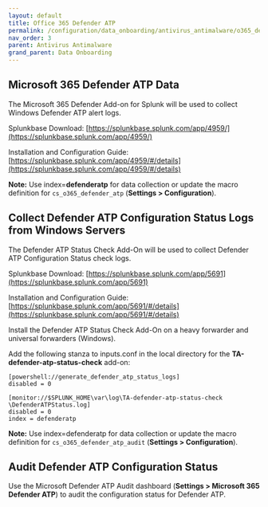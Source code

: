 ```yaml
---
layout: default
title: Office 365 Defender ATP
permalink: /configuration/data_onboarding/antivirus_antimalware/o365_defender_atp/
nav_order: 3
parent: Antivirus Antimalware
grand_parent: Data Onboarding
---
```


## **Microsoft 365 Defender ATP Data**

The Microsoft 365 Defender Add-on for Splunk will be used to collect Windows Defender ATP alert logs. 

Splunkbase Download: 
[https://splunkbase.splunk.com/app/4959/](https://splunkbase.splunk.com/app/4959/) 

Installation and Configuration Guide: 
[https://splunkbase.splunk.com/app/4959/#/details](https://splunkbase.splunk.com/app/4959/#/details) 

**Note:** Use index=**defenderatp** for data collection or update the macro definition for `cs_o365_defender_atp` (**Settings > Configuration**).

## Collect Defender ATP Configuration Status Logs from Windows Servers 

The Defender ATP Status Check Add-On will be used to collect Defender ATP Configuration Status check logs. 

Splunkbase Download: 
[https://splunkbase.splunk.com/app/5691](https://splunkbase.splunk.com/app/5691) 

Installation and Configuration Guide: 
[https://splunkbase.splunk.com/app/5691/#/details](https://splunkbase.splunk.com/app/5691/#/details) 

Install the Defender ATP Status Check Add-On on a heavy forwarder and universal forwarders (Windows).

Add the following stanza to inputs.conf in the local directory for the **TA-defender-atp-status-check** add-on:

    [powershell://generate_defender_atp_status_logs] 
    disabled = 0 

    [monitor://$SPLUNK_HOME\var\log\TA-defender-atp-status-check \DefenderATPStatus.log] 
    disabled = 0 
    index = defenderatp 

**Note:** Use index=defenderatp for data collection or update the macro definition for `cs_o365_defender_atp_audit` (**Settings > Configuration**).

## Audit Defender ATP Configuration Status 

Use the Microsoft Defender ATP Audit dashboard (**Settings > Microsoft 365 Defender ATP**) to audit the configuration status for Defender ATP.